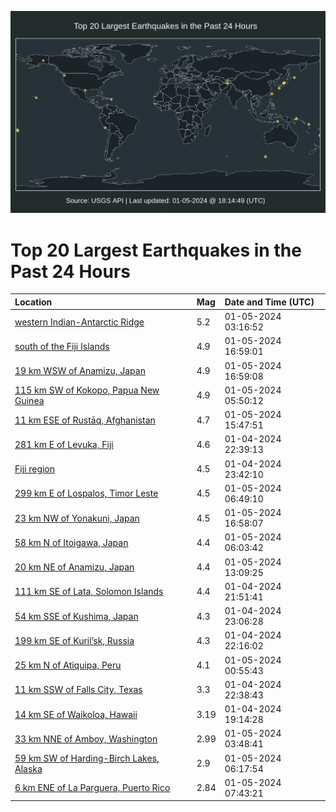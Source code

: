 ![Map](./map.png)

# Top 20 Largest Earthquakes in the Past 24 Hours

| Location | Mag | Date and Time (UTC) |
|:---|:---|:---|
| [western Indian-Antarctic Ridge](https://earthquake.usgs.gov/earthquakes/eventpage/us6000m1wi) | 5.2 | 01-05-2024 03:16:52 |
| [south of the Fiji Islands](https://earthquake.usgs.gov/earthquakes/eventpage/us6000m21v) | 4.9 | 01-05-2024 16:59:01 |
| [19 km WSW of Anamizu, Japan](https://earthquake.usgs.gov/earthquakes/eventpage/us6000m21w) | 4.9 | 01-05-2024 16:59:08 |
| [115 km SW of Kokopo, Papua New Guinea](https://earthquake.usgs.gov/earthquakes/eventpage/us6000m1xk) | 4.9 | 01-05-2024 05:50:12 |
| [11 km ESE of Rustāq, Afghanistan](https://earthquake.usgs.gov/earthquakes/eventpage/us6000m21h) | 4.7 | 01-05-2024 15:47:51 |
| [281 km E of Levuka, Fiji](https://earthquake.usgs.gov/earthquakes/eventpage/us6000m1vd) | 4.6 | 01-04-2024 22:39:13 |
| [Fiji region](https://earthquake.usgs.gov/earthquakes/eventpage/us6000m1vr) | 4.5 | 01-04-2024 23:42:10 |
| [299 km E of Lospalos, Timor Leste](https://earthquake.usgs.gov/earthquakes/eventpage/us6000m1xq) | 4.5 | 01-05-2024 06:49:10 |
| [23 km NW of Yonakuni, Japan](https://earthquake.usgs.gov/earthquakes/eventpage/us6000m21u) | 4.5 | 01-05-2024 16:58:07 |
| [58 km N of Itoigawa, Japan](https://earthquake.usgs.gov/earthquakes/eventpage/us6000m1xm) | 4.4 | 01-05-2024 06:03:42 |
| [20 km NE of Anamizu, Japan](https://earthquake.usgs.gov/earthquakes/eventpage/us6000m1z4) | 4.4 | 01-05-2024 13:09:25 |
| [111 km SE of Lata, Solomon Islands](https://earthquake.usgs.gov/earthquakes/eventpage/us6000m1v5) | 4.4 | 01-04-2024 21:51:41 |
| [54 km SSE of Kushima, Japan](https://earthquake.usgs.gov/earthquakes/eventpage/us6000m1vj) | 4.3 | 01-04-2024 23:06:28 |
| [199 km SE of Kuril’sk, Russia](https://earthquake.usgs.gov/earthquakes/eventpage/us6000m1va) | 4.3 | 01-04-2024 22:16:02 |
| [25 km N of Atiquipa, Peru](https://earthquake.usgs.gov/earthquakes/eventpage/us6000m1vw) | 4.1 | 01-05-2024 00:55:43 |
| [11 km SSW of Falls City, Texas](https://earthquake.usgs.gov/earthquakes/eventpage/tx2024ahfi) | 3.3 | 01-04-2024 22:38:43 |
| [14 km SE of Waikoloa, Hawaii](https://earthquake.usgs.gov/earthquakes/eventpage/hv73709867) | 3.19 | 01-04-2024 19:14:28 |
| [33 km NNE of Amboy, Washington](https://earthquake.usgs.gov/earthquakes/eventpage/uw61978896) | 2.99 | 01-05-2024 03:48:41 |
| [59 km SW of Harding-Birch Lakes, Alaska](https://earthquake.usgs.gov/earthquakes/eventpage/ak0248dd3g9) | 2.9 | 01-05-2024 06:17:54 |
| [6 km ENE of La Parguera, Puerto Rico](https://earthquake.usgs.gov/earthquakes/eventpage/pr71436298) | 2.84 | 01-05-2024 07:43:21 |

